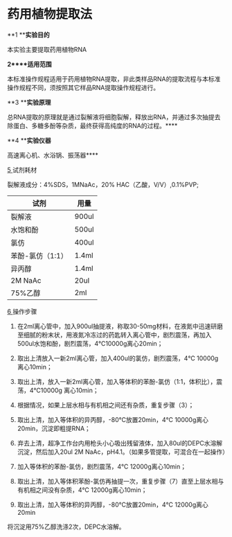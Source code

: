 # 药用植物提取法

**1 ****实验目的**

   本实验主要提取药用植物RNA

**2****适用范围**

本标准操作规程适用于药用植物RNA提取，非此类样品RNA的提取流程与本标准操作规程不同，须按照其它样品RNA提取操作规程进行。

**3 ****实验原理**

  总RNA提取的原理就是通过裂解液将细胞裂解，释放出RNA，并通过多次抽提去除蛋白、多糖多酚等杂质，最终获得高纯度的RNA的过程。****

**4 ****实验仪器**

高速离心机、水浴锅、振荡器****

[5 ]()试剂耗材

裂解液成分：4%SDS，1MNaAc，20% HAC（乙酸，V/V）,0.1%PVP;

| 试剂         | 用量    |
| ---------- | ----- |
| 裂解液        | 900ul |
| 水饱和酚       | 500ul |
| 氯仿         | 400ul |
| 苯酚-氯仿（1:1） | 1.4ml |
| 异丙醇        | 1.4ml |
| 2M NaAc    | 20ul  |
| 75%乙醇      | 2ml   |

[6 ]()操作步骤

1)   在2ml离心管中，加入900ul抽提液，称取30-50mg材料，在液氮中迅速研磨至细腻的粉末状，用液氮冷冻过的药匙转入离心管中，剧烈震荡，再加入500ul水饱和酚，剧烈震荡，4℃10000g离心20min；

2)   取出上清放入一新2ml离心管，加入400ul的氯仿，剧烈震荡，4℃ 10000g 离心10min；

3)   取出上清，放入一新2ml离心管，加入等体积的苯酚-氯仿（1:1，体积比），震荡，4℃10000g 离心10min；

4)   根据情况，如果上层水相与有机相之间还有杂质，重复步骤（3）；

5)   取出上清，加入等体积的异丙醇，-80℃放置20min，4℃ 10000g离心20min，沉淀即粗提RNA；

6)   弃去上清，超净工作台内用枪头小心吸出残留液体，加入80ul的DEPC水溶解沉淀，然后加入20ul 2M NaAc，pH4.1。（如果多管提取，可混合在一起操作）

7)   加入等体积的苯酚-氯仿，剧烈震荡，4℃ 12000g离心10min；

8)   取出上清，加入等体积苯酚-氯仿再抽提一次，重复步骤（7）直至上层水相与有机相之间没有杂质，4℃ 12000g离心10min；

9)   取出上清，加入等体积的异丙醇，-80℃放置20min，4℃ 12000g离心20min

将沉淀用75%乙醇洗涤2次，DEPC水溶解。